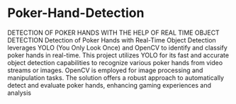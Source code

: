 # Poker-Hand-Detection
DETECTION OF POKER HANDS WITH THE HELP OF REAL TIME OBJECT DETECTION
Detection of Poker Hands with Real-Time Object Detection leverages YOLO (You Only Look Once) and OpenCV to identify and classify poker hands in real-time. This project utilizes YOLO for its fast and accurate object detection capabilities to recognize various poker hands from video streams or images. OpenCV is employed for image processing and manipulation tasks. The solution offers a robust approach to automatically detect and evaluate poker hands, enhancing gaming experiences and analysis
